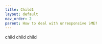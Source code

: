```yaml
---
title: Child1
layout: default
nav_order: 2
parent: How to deal with unresponsive SME?
---
```



child child child